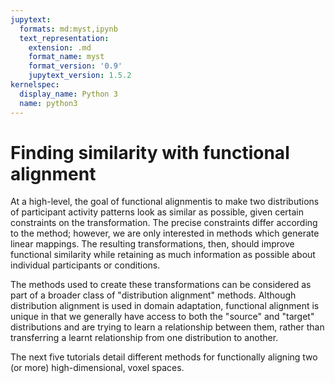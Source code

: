 ```yaml
---
jupytext:
  formats: md:myst,ipynb
  text_representation:
    extension: .md
    format_name: myst
    format_version: '0.9'
    jupytext_version: 1.5.2
kernelspec:
  display_name: Python 3
  name: python3
---
```


# Finding similarity with functional alignment

At a high-level, the goal of functional alignmentis to make two distributions of participant activity patterns look as similar as possible,
given certain constraints on the transformation.
The precise constraints differ according to the method; however, we are only interested in methods which generate linear mappings.
The resulting transformations, then, should improve functional similarity while retaining as much information as possible about individual participants or conditions.

The methods used to create these transformations can be considered as part of a broader class of "distribution alignment" methods.
Although distribution alignment is used in domain adaptation,
functional alignment is unique in that we generally have access to both the "source" and "target" distributions and are trying to learn a relationship between them,
rather than transferring a learnt relationship from one distribution to another.

The next five tutorials detail different methods for functionally aligning two (or more) high-dimensional, voxel spaces.
